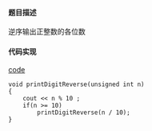 #### 题目描述
逆序输出正整数的各位数

#### 代码实现

[code](/BacktrackingRecursive/print_digit_reverse.cpp)

```
void printDigitReverse(unsigned int n)
{
	cout << n % 10 ;
	if(n >= 10)	
		printDigitReverse(n / 10);
}
```